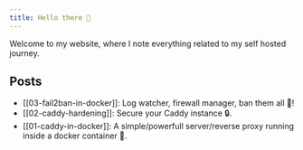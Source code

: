 ```yaml
---
title: Hello there 👋
---
```

Welcome to my website, where I note everything related to my self hosted journey.

## Posts

- [[03-fail2ban-in-docker]]: Log watcher, firewall manager, ban them all 📛!
- [[02-caddy-hardening]]: Secure your Caddy instance 🔒.
- [[01-caddy-in-docker]]:  A simple/powerfull server/reverse proxy running inside a docker container 🐳.
